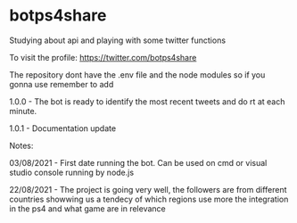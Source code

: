# botps4share

Studying about api and playing with some twitter functions

To visit the profile: https://twitter.com/botps4share

The repository dont have the .env file and the node modules so if you gonna use remember to add

1.0.0 - The bot is ready to identify the most recent tweets and do rt at each minute.

1.0.1 - Documentation update

Notes:

03/08/2021 - First date running the bot. Can be used on cmd or visual studio console running by node.js

22/08/2021 - The project is going very well, the followers are from different countries showwing us a tendecy of which regions use more the integration in the ps4 and what game are in relevance
